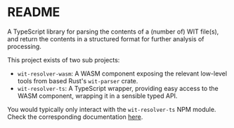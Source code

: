 # README

A TypeScript library for parsing the contents of a (number of) WIT file(s), and
return the contents in a structured format for further analysis of processing.

This project exists of two sub projects:

- `wit-resolver-wasm`: A WASM component exposing the relevant low-level tools
  from based Rust's `wit-parser` crate.
- `wit-resolver-ts`: A TypeScript wrapper, providing easy access to the WASM
  component, wrapping it in a sensible typed API.

You would typically only interact with the `wit-resolver-ts` NPM module. Check
the corresponding documentation [here](./wit-resolver-ts/README.md).
